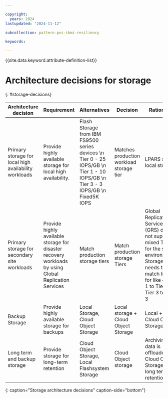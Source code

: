 ```yaml
---

copyright:
  years: 2024
lastupdated: "2024-11-12"

subcollection: pattern-pvs-ibmi-resiliency

keywords:

---
```


{{site.data.keyword.attribute-definition-list}}

# Architecture decisions for storage
{: #storage-decisions}

| Architecture decision | Requirement | Alternatives | Decision | Rationale |
|------|------|------|-------|-----|
| Primary storage for local high availability workloads | Provide highly available storage for local high availability. | Flash Storage from IBM FS9500 series devices \n Tier 0 - 25 IOPS/GB \n Tier 1 - 10 IOPS/GB \n Tier 3 - 3 IOPS/GB \n Fixed5K IOPS | Matches production workload storage tier | LPARS share local storage |
| Primary storage for secondary site workloads | Provide highly available storage for disaster recovery workloads by using Global Replication Services  | Match production storage tiers | Match production storage Tiers | Global Replication Services (GRS) does not support mixed Tiers for the same environment. Storage needs to match like for like – Tier 1 to Tier 1, Tier 3 to Tier 3 |
| Backup Storage | Provide highly available storage for backups | Local Storage, Cloud Object Storage | Local storage + Cloud Object Storage | Local + Cloud Object Storage  | Local flashsystem storage is used for index and configuration repository. Cloud Object Storage is used for deduplication repository
| Long term and backup storage | Provide storage for long-term retention | Cloud Object Storage, Local Flashsystem Storage | Cloud Object storage| Archiving data is offloaded to Cloud Object Storage for long term retention  |
{: caption="Storage architecture decisions" caption-side="bottom"}
